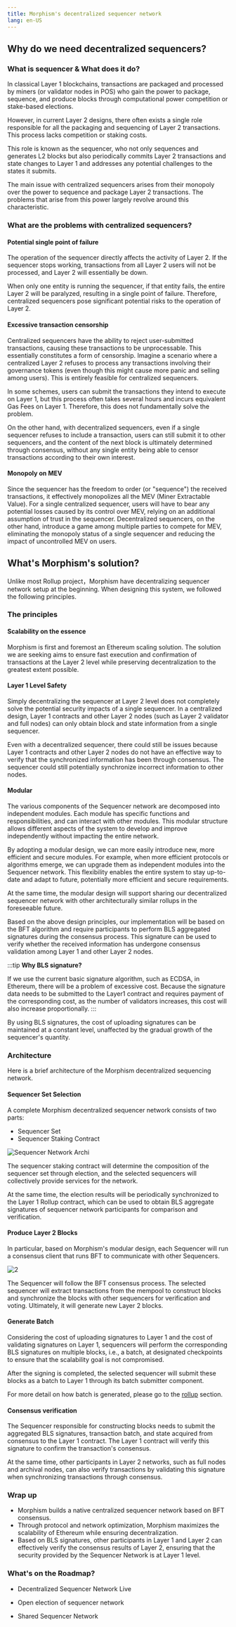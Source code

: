 ```yaml
---
title: Morphism's decentralized sequencer network
lang: en-US
---
```


## Why do we need decentralized sequencers?

### What is sequencer & What does it do?

In classical Layer 1 blockchains, transactions are packaged and processed by miners (or validator nodes in POS) who gain the power to package, sequence, and produce blocks through computational power competition or stake-based elections.

However, in current Layer 2 designs, there often exists a single role responsible for all the packaging and sequencing of Layer 2 transactions. This process lacks competition or staking costs.

This role is known as the sequencer, who not only sequences and generates L2 blocks but also periodically commits Layer 2 transactions and state changes to Layer 1 and addresses any potential challenges to the states it submits.

The main issue with centralized sequencers arises from their monopoly over the power to sequence and package Layer 2 transactions. The problems that arise from this power largely revolve around this characteristic.

### What are the problems with centralized sequencers?

#### Potential single point of failure

The operation of the sequencer directly affects the activity of Layer 2. If the sequencer stops working, transactions from all Layer 2 users will not be processed, and Layer 2 will essentially be down.

When only one entity is running the sequencer, if that entity fails, the entire Layer 2 will be paralyzed, resulting in a single point of failure. Therefore, centralized sequencers pose significant potential risks to the operation of Layer 2. 

#### Excessive transaction censorship

Centralized sequencers have the ability to reject user-submitted transactions, causing these transactions to be unprocessable. This essentially constitutes a form of censorship. Imagine a scenario where a centralized Layer 2 refuses to process any transactions involving their governance tokens (even though this might cause more panic and selling among users). This is entirely feasible for centralized sequencers.

In some schemes, users can submit the transactions they intend to execute on Layer 1, but this process often takes several hours and incurs equivalent Gas Fees on Layer 1. Therefore, this does not fundamentally solve the problem.

On the other hand, with decentralized sequencers, even if a single sequencer refuses to include a transaction, users can still submit it to other sequencers, and the content of the next block is ultimately determined through consensus, without any single entity being able to censor transactions according to their own interest. 

#### Monopoly on MEV

Since the sequencer has the freedom to order (or "sequence") the received transactions, it effectively monopolizes all the MEV (Miner Extractable Value). For a single centralized sequencer, users will have to bear any potential losses caused by its control over MEV, relying on an additional assumption of trust in the sequencer.
Decentralized sequencers, on the other hand, introduce a game among multiple parties to compete for MEV, eliminating the monopoly status of a single sequencer and reducing the impact of uncontrolled MEV on users.


## What's Morphism's solution?

Unlike most Rollup project，Morphism have decentralizing sequencer network setup at the beginning. 
When designing this system, we followed the following principles.

### The principles

#### Scalability on the essence 
Morphism is first and foremost an Ethereum scaling solution. The solution we are seeking aims to ensure fast execution and confirmation of transactions at the Layer 2 level while preserving decentralization to the greatest extent possible.

#### Layer 1 Level Safety 
Simply decentralizing the sequencer at Layer 2 level does not completely solve the potential security impacts of a single sequencer. In a centralized design, Layer 1 contracts and other Layer 2 nodes (such as Layer 2 validator and full nodes) can only obtain block and state information from a single sequencer.

Even with a decentralized sequencer, there could still be issues because Layer 1 contracts and other Layer 2 nodes do not have an effective way to verify that the synchronized information has been through consensus. The sequencer could still potentially synchronize incorrect information to other nodes.

#### Modular

The various components of the Sequencer network are decomposed into independent modules. Each module has specific functions and responsibilities, and can interact with other modules. This modular structure allows different aspects of the system to develop and improve independently without impacting the entire network.

By adopting a modular design, we can more easily introduce new, more efficient and secure modules. For example, when more efficient protocols or algorithms emerge, we can upgrade them as independent modules into the Sequencer network. This flexibility enables the entire system to stay up-to-date and adapt to future, potentially more efficient and secure requirements.

At the same time, the modular design will support sharing our decentralized sequencer network with other architecturally similar rollups in the foreseeable future.

Based on the above design principles, our implementation will be based on the BFT algorithm and require participants to perform BLS aggregated signatures during the consensus process. This signature can be used to verify whether the received information has undergone consensus validation among Layer 1 and other Layer 2 nodes.

:::tip
**Why BLS signature?** 

If we use the current basic signature algorithm, such as ECDSA, in Ethereum, there will be a problem of excessive cost. Because the signature data needs to be submitted to the Layer1 contract and requires payment of the corresponding cost, as the number of validators increases, this cost will also increase proportionally.
:::

By using BLS signatures, the cost of uploading signatures can be maintained at a constant level, unaffected by the gradual growth of the sequencer's quantity.

### Architecture

Here is a brief architecture of the Morphism decentralized sequencing network.

#### Sequencer Set Selection

A complete Morphism decentralized sequencer network consists of two parts:

- Sequencer Set
- Sequencer Staking Contract

![Sequencer Network Archi](../../../assets/docs/protocol/Dese/dese1.png)

The sequencer staking contract will determine the composition of the sequencer set through election, and the selected sequencers will collectively provide services for the network.

At the same time, the election results will be periodically synchronized to the Layer 1 Rollup contract, which can be used to obtain BLS aggregate signatures of sequencer network participants for comparison and verification.

#### Produce Layer 2 Blocks
In particular, based on Morphism's modular design, each Sequencer will run a consensus client that runs BFT to communicate with other Sequencers.

![2](../../../assets/docs/protocol/Dese/consensusBlock.png)

The Sequencer will follow the BFT consensus process. The selected sequencer will extract transactions from the mempool to construct blocks and synchronize the blocks with other sequencers for verification and voting. Ultimately, it will generate new Layer 2 blocks.

#### Generate Batch

Considering the cost of uploading signatures to Layer 1 and the cost of validating signatures on Layer 1, sequencers will perform the corresponding BLS signatures on multiple blocks, i.e., a batch, at designated checkpoints to ensure that the scalability goal is not compromised.

After the signing is completed, the selected sequencer will submit these blocks as a batch to Layer 1 through its batch submitter component.

For more detail on how batch is generated, please go to the [rollup](../../How%20Morphism%20Works/3-Rollups.md) section.

#### Consensus verification

The Sequencer responsible for constructing blocks needs to submit the aggregated BLS signatures, transaction batch, and state acquired from consensus to the Layer 1 contract. The Layer 1 contract will verify this signature to confirm the transaction's consensus.

At the same time, other participants in Layer 2 networks, such as full nodes and archival nodes, can also verify transactions by validating this signature when synchronizing transactions through consensus.

### Wrap up

- Morphism builds a native centralized sequencer network based on BFT consensus.
- Through protocol and network optimization, Morphism maximizes the scalability of Ethereum while ensuring decentralization.
- Based on BLS signatures, other participants in Layer 1 and Layer 2 can effectively verify the consensus results of Layer 2, ensuring that the security provided by the Sequencer Network is at Layer 1 level.

### What's on the Roadmap?

- Decentralized Sequencer Network Live

- Open election of sequencer network

- Shared Sequencer Network

